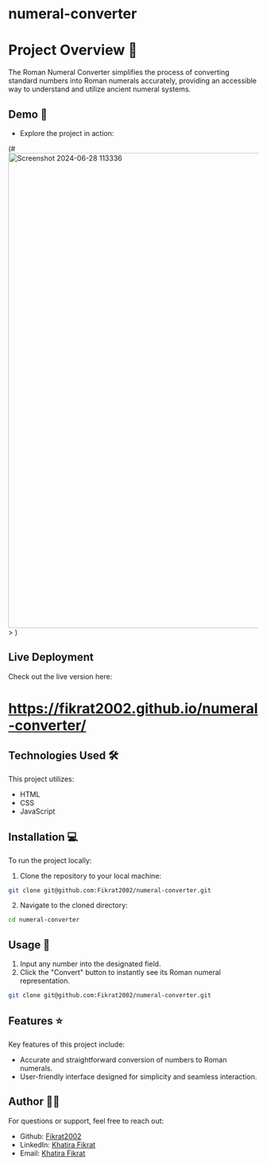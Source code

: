 # numeral-converter

# Project Overview 📝

The Roman Numeral Converter simplifies the process of converting standard numbers into Roman numerals accurately, providing an accessible way to understand and utilize ancient numeral systems.



## Demo 📸

- Explore the project in action:

(#<img width="956" alt="Screenshot 2024-06-28 113336" src="https://github.com/Fikrat2002/numeral-converter/assets/168417613/6b0906d2-4763-440e-a28c-f90fc188509f">>
)

## Live Deployment
Check out the live version here: 

# https://fikrat2002.github.io/numeral-converter/


## Technologies Used 🛠️
This project utilizes:

- HTML
- CSS
- JavaScript

## Installation 💻
To run the project locally:

1. Clone the repository to your local machine:

```bash
git clone git@github.com:Fikrat2002/numeral-converter.git
```

2. Navigate to the cloned directory:

```bash
cd numeral-converter
```

## Usage 🎯

1. Input any number into the designated field.
2. Click the "Convert" button to instantly see its Roman numeral representation.


```bash
git clone git@github.com:Fikrat2002/numeral-converter.git
```
## Features ⭐
Key features of this project include:

- Accurate and straightforward conversion of numbers to Roman numerals.
- User-friendly interface designed for simplicity and seamless interaction.

## Author 👩‍💻
For questions or support, feel free to reach out:

- Github: [Fikrat2002](https://github.com/Fikrat2002)
- LinkedIn: [Khatira Fikrat](https://www.linkedin.com/in/khatira-fikrat-671404311)
- Email: [Khatira Fikrat](fekratkhatira@gmail.com)